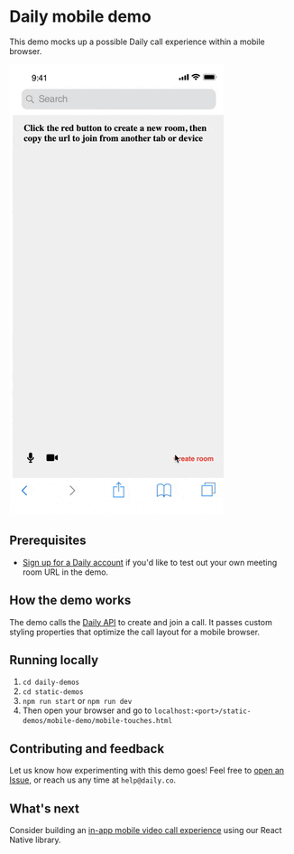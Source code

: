 # Daily mobile demo
This demo mocks up a possible Daily call experience within a mobile browser. 

![Video call takes up most of screen with menu bar around to manage call](./screenshot-mobile-demo.gif)

## Prerequisites 
* [Sign up for a Daily account](https://dashboard.daily.co/signup) if you'd like to test out your own meeting room URL in the demo. 

## How the demo works 
The demo calls the [Daily API](https://docs.daily.co/reference) to create and join a call. It passes custom styling properties that optimize the call layout for a mobile browser. 

## Running locally 
1. `cd daily-demos`
2. `cd static-demos`
3. `npm run start` or `npm run dev`
4. Then open your browser and go to `localhost:<port>/static-demos/mobile-demo/mobile-touches.html`

## Contributing and feedback 
Let us know how experimenting with this demo goes! Feel free to [open an Issue](https://github.com/daily-co/daily-demos/issues), or reach us any time at `help@daily.co`.

## What's next 
Consider building an [in-app mobile video call experience](https://docs.daily.co/docs/make-a-mobile-first-application-with-react-native-daily-js) using our React Native library.